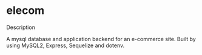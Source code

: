 # elecom

Description

A mysql database and application backend for an e-commerce site. Built by using MySQL2, Express, Sequelize and dotenv.



